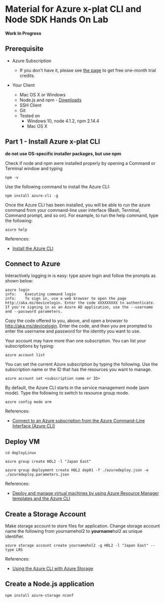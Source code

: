 # Material for Azure x-plat CLI and Node SDK Hands On Lab
**Work In Progress**

## Prerequisite

* Azure Subscription
    * If you don't have it, please see [the page](https://azure.microsoft.com/en-us/pricing/free-trial/) to get free one-month trial credits.
    
* Your Client
    * Mac OS X or Windows
    * Node.js and npm - [Downloads](https://nodejs.org/en/download/)
    * SSH Client
    * Git
    * Tested on
        * Windows 10, node 4.1.2, npm 2.14.4
        * Mac OS X
    
## Part 1 - Install Azure x-plat  CLI
**do not use OS-specific installer packages, but use npm**

Check if node and npm were installed properly by opening a Command or Terminal window and typing

    npm -v

Use the following command to install the Azure CLI:

    npm install azure-cli -g

Once the Azure CLI has been installed, you will be able to run the azure command from your command-line user interface (Bash, Terminal, Command prompt, and so on). For example, to run the help command, type the following:

    azure help
    
References:
*  [Install the Azure CLI](https://azure.microsoft.com/en-us/documentation/articles/xplat-cli-install/)

## Connect to Azure
Interactively logging in is easy: type azure login and follow the prompts as shown below:

    azure login                                                                                    
    info:    Executing command login
    info:    To sign in, use a web browser to open the page http://aka.ms/devicelogin. Enter the code XXXXXXXXX to authenticate. If you're signing in as an Azure AD application, use the --username and --password parameters.
    
Copy the code offered to you, above, and open a browser to http://aka.ms/devicelogin. Enter the code, and then you are prompted to enter the username and password for the identity you want to use.

Your account may have more than one subscription. You can list your subscriptions by typing:

    azure account list

You can set the current Azure subscription by typing the following. Use the subscription name or the ID that has the resources you want to manage.

    azure account set <subscription name or ID>

By default, the Azure CLI starts in the service management mode (asm mode). Type the following to switch to resource group mode.

    azure config mode arm

References:
* [Connect to an Azure subscription from the Azure Command-Line Interface (Azure CLI)](https://azure.microsoft.com/en-us/documentation/articles/xplat-cli-connect/#use-the-log-in-method)

## Deploy VM
    
    cd deployLinux
    
    azure group create HOL2 -l "Japan East"
    
    azure group deployment create HOL2 dep01 -f ./azuredeploy.json -e ./azuredeploy.parameters.json

References:
* [Deploy and manage virtual machines by using Azure Resource Manager templates and the Azure CLI](https://azure.microsoft.com/en-us/documentation/articles/virtual-machines-deploy-rmtemplates-azure-cli/)

## Create a Storage Account

Make storage account to store files for application. Change storage account name the following  from yournamehol2 to **yourname**hol2 as unique identifier.

    azure storage account create yournamehol2 -g HOL2 -l "Japan East" --type LRS

References:
* [Using the Azure CLI with Azure Storage](https://azure.microsoft.com/en-us/documentation/articles/storage-azure-cli/)

## Create a Node.js application

    npm install azure-storage nconf
